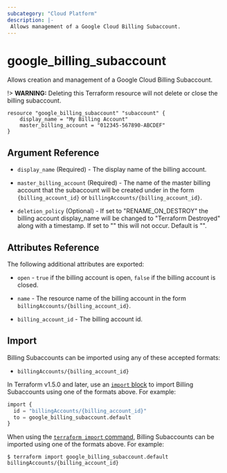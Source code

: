 ```yaml
---
subcategory: "Cloud Platform"
description: |-
 Allows management of a Google Cloud Billing Subaccount.
---
```


# google_billing_subaccount

Allows creation and management of a Google Cloud Billing Subaccount.

!> **WARNING:** Deleting this Terraform resource will not delete or close the billing subaccount.

```hcl
resource "google_billing_subaccount" "subaccount" {
    display_name = "My Billing Account"
    master_billing_account = "012345-567890-ABCDEF"
}
```

## Argument Reference

* `display_name` (Required) - The display name of the billing account.

* `master_billing_account` (Required) - The name of the master billing account that the subaccount
  will be created under in the form `{billing_account_id}` or `billingAccounts/{billing_account_id}`.

* `deletion_policy` (Optional) - If set to "RENAME_ON_DESTROY" the billing account display_name
  will be changed to "Terraform Destroyed" along with a timestamp.  If set to "" this will not occur.
  Default is "".

## Attributes Reference

The following additional attributes are exported:

* `open` - `true` if the billing account is open, `false` if the billing account is closed.

* `name` - The resource name of the billing account in the form `billingAccounts/{billing_account_id}`.

* `billing_account_id` - The billing account id.

## Import

Billing Subaccounts can be imported using any of these accepted formats:

* `billingAccounts/{billing_account_id}`

In Terraform v1.5.0 and later, use an [`import` block](https://developer.hashicorp.com/terraform/language/import) to import Billing Subaccounts using one of the formats above. For example:

```tf
import {
  id = "billingAccounts/{billing_account_id}"
  to = google_billing_subaccount.default
}
```

When using the [`terraform import` command](https://developer.hashicorp.com/terraform/cli/commands/import), Billing Subaccounts can be imported using one of the formats above. For example:

```
$ terraform import google_billing_subaccount.default billingAccounts/{billing_account_id}
```
